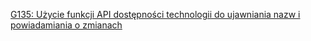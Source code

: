 [G135: Użycie funkcji API dostępności technologii do ujawniania nazw i powiadamiania o zmianach](https://www.w3.org/TR/WCAG20-TECHS/G135.html)